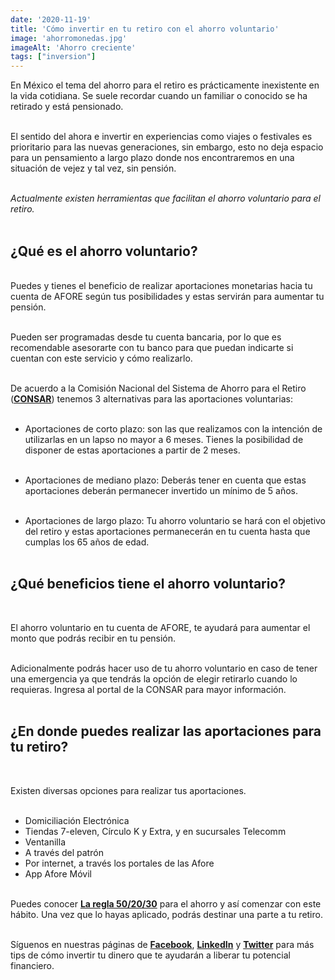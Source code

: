 ```yaml
--- 
date: '2020-11-19' 
title: 'Cómo invertir en tu retiro con el ahorro voluntario' 
image: 'ahorromonedas.jpg'
imageAlt: 'Ahorro creciente'
tags: ["inversion"]
--- 
```


En México el tema del ahorro para el retiro es prácticamente inexistente en la vida cotidiana. Se suele recordar cuando un familiar o conocido se ha retirado y está pensionado. <br/><br/>

El sentido del ahora e invertir en experiencias como viajes o festivales es prioritario para las nuevas generaciones, sin embargo, esto no deja espacio para un pensamiento a largo plazo donde nos encontraremos en una situación de vejez y tal vez, sin pensión. <br/><br/>

*Actualmente existen herramientas que facilitan el ahorro voluntario para el retiro.* <br/><br/>

## ¿Qué es el ahorro voluntario?
<br/>
Puedes y tienes el beneficio de realizar aportaciones monetarias hacia tu cuenta de AFORE según tus posibilidades y estas servirán para aumentar tu pensión. <br/><br/>

Pueden ser programadas desde tu cuenta bancaria, por lo que es recomendable asesorarte con tu banco para que puedan indicarte si cuentan con este servicio y cómo realizarlo. <br/><br/>

De acuerdo a la Comisión Nacional del Sistema de Ahorro para el Retiro (**[CONSAR](https://www.gob.mx/consar/articulos/tipos-de-ahorro-voluntario)**) tenemos 3 alternativas para las aportaciones voluntarias: <br/><br/>

+ Aportaciones de corto plazo: son las que realizamos con la intención de utilizarlas en un lapso no mayor a 6 meses. Tienes la posibilidad de disponer de estas aportaciones a partir de 2 meses. <br/><br/>

+ Aportaciones de mediano plazo: Deberás tener en cuenta que estas aportaciones deberán permanecer invertido un mínimo de 5 años. <br/><br/>

+ Aportaciones de largo plazo: Tu ahorro voluntario se hará con el objetivo del retiro y estas aportaciones permanecerán en tu cuenta hasta que cumplas los 65 años de edad. <br/><br/>


## ¿Qué beneficios tiene el ahorro voluntario?
<br/>

El ahorro voluntario en tu cuenta de AFORE, te ayudará para aumentar el monto que podrás recibir en tu pensión. <br/><br/>

Adicionalmente podrás hacer uso de tu ahorro voluntario en caso de tener una emergencia ya que tendrás la opción de elegir retirarlo cuando lo requieras. Ingresa al portal de la CONSAR para mayor información. <br/><br/>

## ¿En donde puedes realizar las aportaciones para tu retiro?
<br/>

Existen diversas opciones para realizar tus aportaciones. <br/><br/>

+ Domiciliación Electrónica
+ Tiendas 7-eleven, Círculo K y Extra, y en sucursales Telecomm
+ Ventanilla
+ A través del patrón
+ Por internet, a través los portales de las Afore
+ App Afore Móvil <br/><br/>

Puedes conocer **[La regla 50/20/30](https://www.oasisfinanciero.mx/blog/2020-07-12/regla-50-20-30/)** para el ahorro y así comenzar con este hábito. Una vez que lo hayas aplicado, podrás destinar una parte a tu retiro. <br/><br/>

Síguenos en nuestras páginas de **[Facebook](https://facebook.com/oasisfinanciero)**, **[LinkedIn](https://www.linkedin.com/company/oasisfinanciero/)** y **[Twitter](https://twitter.com/oasisfintech)** para más tips de cómo invertir tu dinero que te ayudarán a liberar tu potencial financiero.